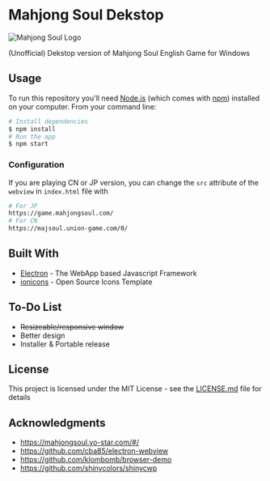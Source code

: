 # Mahjong Soul Dekstop

![Mahjong Soul Logo](https://mahjongsoul.yo-star.com/img/Mahjong_logo.d393a548.png)

(Unofficial) Dekstop version of Mahjong Soul English Game for Windows

## Usage

To run this repository you'll need [Node.js](https://nodejs.org/en/download/) (which comes with [npm](http://npmjs.com)) installed on your computer. From your command line:

```bash
# Install dependencies
$ npm install
# Run the app
$ npm start
```

### Configuration

If you are playing CN or JP version, you can change the `src` attribute of the `webview` in `index.html` file with

```bash
# For JP
https://game.mahjongsoul.com/
# For CN
https://majsoul.union-game.com/0/
```

## Built With

* [Electron](https://electronjs.org/) - The WebApp based Javascript Framework
* [ionicons](https://ionicons.com/) - Open Source Icons Template

## To-Do List

* ~~Resizeable/responsive window~~
* Better design
* Installer & Portable release

## License

This project is licensed under the MIT License - see the [LICENSE.md](LICENSE.md) file for details

## Acknowledgments

* https://mahjongsoul.yo-star.com/#/
* https://github.com/cba85/electron-webview
* https://github.com/klombomb/browser-demo
* https://github.com/shinycolors/shinycwp